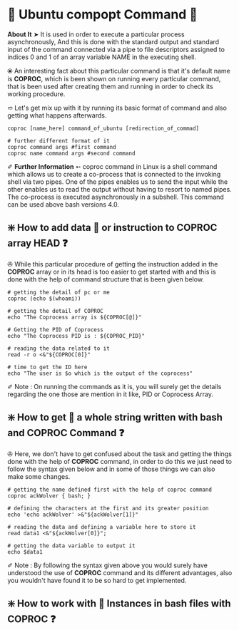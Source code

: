 # 💠 Ubuntu compopt Command 🛅

**About It** ➤ It is used in order to execute a particular process asynchronously, And this is done with the standard output and standard input of the command connected via a pipe to file descriptors assigned to indices 0 and 1 of an array variable NAME in the executing shell.

⦿ An interesting fact about this particular command is that it's default name is **COPROC**, which is been shown on running every particular command, that is been used after creating them and running in order to check its working procedure.

➱ Let's get mix up with it by running its basic format of command and also getting what happens afterwards.

```
coproc [name_here] command_of_ubuntu [redirection_of_commad]

# further different format of it
coproc command args #first command
coproc name command args #second command
```

✐ **Further Information** ➵ coproc command in Linux is a shell command which allows us to create a co-process that is connected to the invoking shell via two pipes. One of the pipes enables us to send the input while the other enables us to read the output without having to resort to named pipes. The co-process is executed asynchronously in a subshell. This command can be used above bash versions 4.0.

## ❇️ How to add data 🤔 or instruction to COPROC array HEAD ❓

✇ While this particular procedure of getting the instruction added in the **COPROC** array or in its head is too easier to get started with and this is done with the help of command structure that is been given below.

```
# getting the detail of pc or me
coproc (echo $(whoami))

# getting the detail of COPROC
echo "The Coprocess array is ${COPROC[@]}"

# Getting the PID of Coprocess
echo "The Coprocess PID is : ${COPROC_PID}"

# reading the data related to it
read -r o <&"${COPROC[0]}"

# time to get the ID here
echo "The user is $o which is the output of the coprocess"
```

✐ Note : On running the commands as it is, you will surely get the details regarding the one those are mention in it like, PID or Coprocess Array.

## ❇️ How to get 🤔 a whole string written with bash and COPROC Command ❓

✇ Here, we don't have to get confused about the task and getting the things done with the help of **COPROC** command, in order to do this we just need to follow the syntax given below and in some of those things we can also make some changes.

```
# getting the name defined first with the help of coproc command
coproc ackWolver { bash; }

# defining the characters at the first and its greater position
echo 'echo ackWolver' >&"${ackWolver[1]}"

# reading the data and defining a variable here to store it
read data1 <&"${ackWolver[0]}";

# getting the data variable to output it
echo $data1
```

✐ Note : By following the syntax given above you would surely have understood the use of **COPROC** command and its different advantages, also you wouldn't have found it to be so hard to get implemented.

## ❇️ How to work with 🤔 Instances in bash files with COPROC ❓
